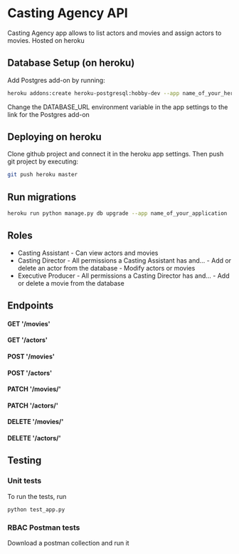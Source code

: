 # Casting Agency API
Casting Agency app allows to list actors and movies and assign actors to movies. 
Hosted on heroku

## Database Setup (on heroku)
Add Postgres add-on by running:
```bash
heroku addons:create heroku-postgresql:hobby-dev --app name_of_your_heroku_application
```
Change the DATABASE_URL environment variable in the app settings to the link for the Postgres add-on

## Deploying on heroku

Clone github project and connect it in the heroku app settings. Then push git project by executing:

```bash
git push heroku master
```

## Run migrations

```bash
heroku run python manage.py db upgrade --app name_of_your_application
```

## Roles

- Casting Assistant
        - Can view actors and movies
- Casting Director
        - All permissions a Casting Assistant has and…
        - Add or delete an actor from the database
        - Modify actors or movies
- Executive Producer
        - All permissions a Casting Director has and…
        - Add or delete a movie from the database

## Endpoints

#### GET '/movies'


#### GET '/actors'


#### POST '/movies'


#### POST '/actors'


#### PATCH '/movies/<id>'


#### PATCH '/actors/<id>'


#### DELETE '/movies/<id>'


#### DELETE '/actors/<id>'


## Testing

### Unit tests
To run the tests, run
```
python test_app.py
```

### RBAC Postman tests
Download a postman collection and run it